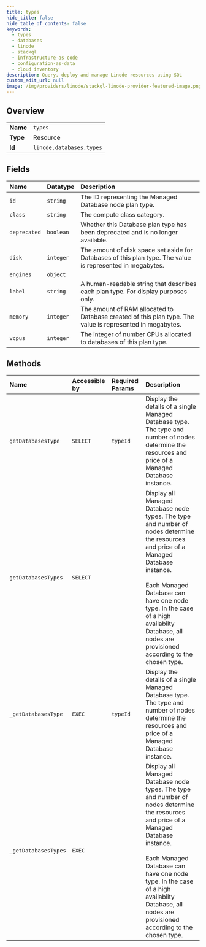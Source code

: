 ```yaml
---
title: types
hide_title: false
hide_table_of_contents: false
keywords:
  - types
  - databases
  - linode    
  - stackql
  - infrastructure-as-code
  - configuration-as-data
  - cloud inventory
description: Query, deploy and manage Linode resources using SQL
custom_edit_url: null
image: /img/providers/linode/stackql-linode-provider-featured-image.png
---
```

  
    

## Overview
<table><tbody>
<tr><td><b>Name</b></td><td><code>types</code></td></tr>
<tr><td><b>Type</b></td><td>Resource</td></tr>
<tr><td><b>Id</b></td><td><code>linode.databases.types</code></td></tr>
</tbody></table>

## Fields
| Name | Datatype | Description |
|:-----|:---------|:------------|
| `id` | `string` | The ID representing the Managed Database node plan type. |
| `class` | `string` | The compute class category. |
| `deprecated` | `boolean` | Whether this Database plan type has been deprecated and is no longer available. |
| `disk` | `integer` | The amount of disk space set aside for Databases of this plan type. The value is represented in megabytes. |
| `engines` | `object` |  |
| `label` | `string` | A human-readable string that describes each plan type. For display purposes only. |
| `memory` | `integer` | The amount of RAM allocated to Database created of this plan type. The value is represented in megabytes. |
| `vcpus` | `integer` | The integer of number CPUs allocated to databases of this plan type. |
## Methods
| Name | Accessible by | Required Params | Description |
|:-----|:--------------|:----------------|:------------|
| `getDatabasesType` | `SELECT` | `typeId` | Display the details of a single Managed Database type. The type and number of nodes determine the resources and price of a Managed Database instance.<br /> |
| `getDatabasesTypes` | `SELECT` |  | Display all Managed Database node types. The type and number of nodes determine the resources and price of a Managed Database instance.<br /><br />Each Managed Database can have one node type. In the case of a high availabilty Database, all nodes are provisioned according to the chosen type.<br /> |
| `_getDatabasesType` | `EXEC` | `typeId` | Display the details of a single Managed Database type. The type and number of nodes determine the resources and price of a Managed Database instance.<br /> |
| `_getDatabasesTypes` | `EXEC` |  | Display all Managed Database node types. The type and number of nodes determine the resources and price of a Managed Database instance.<br /><br />Each Managed Database can have one node type. In the case of a high availabilty Database, all nodes are provisioned according to the chosen type.<br /> |
